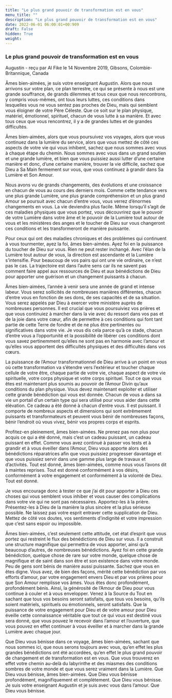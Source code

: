 ```yaml
---
title: "Le plus grand pouvoir de transformation est en vous"
menu_title: ""
description: "Le plus grand pouvoir de transformation est en vous"
date: 2022-06-01 06:00:01+00:909
draft: False
hidden: True
weight:
---
```

### Le plus grand pouvoir de transformation est en vous

Augustin - reçu par Al Fike le 14 Novembre 2019, Gibsons, Colombie-Britannique, Canada

Âmes bien-aimées, je suis votre enseignant Augustin. Alors que nous arrivons sur votre plan, ce plan terrestre, ce qui se présente à nous est une grande souffrance, de grands dilemmes et tous ceux que nous rencontrons, y compris vous-mêmes, ont tous leurs luttes, ces conditions dans lesquelles vous ne vous sentez pas proches de Dieu, mais qui semblent vous éloigner de votre Père Céleste. Que ce soit sur le plan physique, matériel, émotionnel, spirituel, chacun de vous lutte à sa manière. Et avec tous ceux que vous rencontrez, il y a de grandes luttes et de grandes difficultés.

Âmes bien-aimées, alors que vous poursuivez vos voyages, alors que vous continuez dans la lumière du service, alors que vous mettez de côté ces aspects de votre vie qui vous inhibent, sachez que nous sommes avec vous à chaque étape du chemin. Nous sommes avec vous dans un grand soutien et une grande lumière, et bien que vous puissiez aussi lutter d’une certaine manière et donc, d’une certaine manière, trouver la vie difficile, sachez que Dieu a Sa Main fermement sur vous, que vous continuez à grandir dans Sa Lumière et Son Amour.

Nous avons vu de grands changements, des évolutions et une croissance en chacun de vous au cours des derniers mois. Comme cette tendance vers une plus grande Lumière, une plus grande compréhension et un plus grand Amour se poursuit avec chacun d’entre vous, vous verrez d’énormes changements en vous. La vie deviendra plus facile. Même lorsqu’il s’agit de ces maladies physiques que vous portez, vous découvrirez que le pouvoir de votre Lumière dans votre âme et le pouvoir de la Lumière tout autour de vous et les ministères des anges et le toucher de Dieu sur vous changeront ces conditions et les transformeront de manière puissante.

Pour ceux qui ont des maladies chroniques et des problèmes qui continuent à vous tourmenter, ayez la foi, âmes bien-aimées. Ayez foi en la puissance du toucher de Dieu sur vous. Rien ne peut rester inchangé. Avec l’élan de la Lumière tout autour de vous, la direction est ascendante et la Lumière s’intensifie. Pour beaucoup de vos pairs qui ont une vie ordinaire, ce n’est pas le cas. La trajectoire est dans l’autre sens car ils ne savent pas comment faire appel aux ressources de Dieu et aux bénédictions de Dieu pour apporter une guérison et un changement puissants à chacun.

Âmes bien-aimées, l’année à venir sera une année de grand et intense labeur. Vous serez sollicités de nombreuses manières différentes, chacun d’entre vous en fonction de ses dons, de ses capacités et de sa situation. Vous serez appelés par Dieu à exercer votre ministère auprès de nombreuses personnes. Il est crucial que vous poursuiviez vos prières et que vous continuiez à marcher dans la vie avec du ressort dans vos pas et de la joie dans votre cœur, afin de permettre à ces conditions qui font tant partie de cette Terre de fondre et de ne plus être pertinentes ou significatives dans votre vie. Je vous dis cela parce qu’à ce stade, chacun d’entre vous a l’opportunité et la possibilité de libérer ces conditions dont vous savez pertinemment qu’elles ne sont pas en harmonie avec l’amour et qu’elles vous apportent des difficultés physiques et des difficultés dans vos cœurs.

La puissance de l’Amour transformationnel de Dieu arrive à un point en vous où cette transformation va s’étendre vers l’extérieur et toucher chaque cellule de votre être, chaque partie de votre vie, chaque aspect de votre vie spirituelle, votre corps physique et votre corps spirituel. Tout ce que vous êtes est maintenant plus soumis au pouvoir de l’Amour Divin qu’aux conditions du plan physique. Vous devez maintenant exploiter et utiliser cette grande bénédiction qui vous est donnée. Chacun de vous a dans sa vie un portail d’un certain type qui sera utilisé pour vous aider dans cette élévation. Ce cadeau a été donné à chacun d’entre vous. Il est puissant. Il comporte de nombreux aspects et dimensions qui sont extrêmement puissants et transformateurs et peuvent vous bénir de nombreuses façons, bénir l’endroit où vous vivez, bénir vos propres corps et esprits.

Profitez-en pleinement, âmes bien-aimées. Ne prenez pas non plus pour acquis ce qui a été donné, mais c’est un cadeau puissant, un cadeau puissant en effet. Comme vous avez continué à passer vos tests et à grandir et à vous éveiller dans l’Amour, Dieu vous apporte alors des bénédictions réparatrices afin que vous puissiez progresser davantage et que vous puissiez servir dans une gamme plus large de travaux et d’activités. Tout est donné, âmes bien-aimées, comme nous vous l’avons dit à maintes reprises. Tout est donné conformément à vos désirs, conformément à votre engagement et conformément à la volonté de Dieu. Tout est donné.

Je vous encourage donc à tester ce que j’ai dit pour apporter à Dieu ces choses qui vous semblent vous inhiber et vous causer des complications dans votre vie qui ne sont pas nécessaires. Apportez-les à la prière. Présentez-les à Dieu de la manière la plus sincère et la plus sérieuse possible. Ne laissez pas votre esprit entraver cette supplication de Dieu. Mettez de côté vos doutes, vos sentiments d’indignité et votre impression que c’est sans espoir ou impossible.

Âmes bien-aimées, c’est seulement cette attitude, cet état d’esprit que vous portez qui restreint le flux des bénédictions de Dieu sur vous. Il a construit une structure magnifique qui permettra de vous apporter, ainsi qu’à beaucoup d’autres, de nombreuses bénédictions. Ayez foi en cette grande bénédiction, quelque chose de rare sur votre monde, quelque chose de magnifique et de saint dans son être et son existence dans votre monde. Peu de gens sont bénis de manière aussi puissante. Sachez que vous en êtes digne. Vous avez, de bien des façons, mérité cette bénédiction par vos efforts d’amour, par votre engagement envers Dieu et par vos prières pour que Son Amour remplisse vos âmes. Vous êtes donc profondément, profondément bénis. Ainsi, la générosité de l’Amour de Dieu pour vous continue à couler et à vous envelopper. Venez à la Source du Tout en sachant que tous vos besoins seront satisfaits, que tous vos besoins, qu’ils soient matériels, spirituels ou émotionnels, seront satisfaits. Que la puissance de votre engagement pour Dieu et de votre amour pour Dieu éveille cette connaissance véritable que tout ce qui vous est destiné vous sera donné, que vous pouvez le recevoir dans l’amour et l’ouverture, que vous pouvez en effet continuer à vous éveiller et à marcher dans la grande Lumière avec chaque jour.

Que Dieu vous bénisse dans ce voyage, âmes bien-aimées, sachant que nous sommes ici, que nous serons toujours avec vous, qu’en effet les plus grandes bénédictions ont été accordées, qu’en effet le plus grand pouvoir de changement et de transformation est en vous. Que vous trouverez en effet votre chemin au-delà du labyrinthe et des miasmes des conditions sombres de votre monde et que vous serez vraiment dans la Lumière. Que Dieu vous bénisse, âmes bien-aimées. Que Dieu vous bénisse profondément, magnifiquement et complètement. Que Dieu vous bénisse. Je suis votre enseignant Augustin et je suis avec vous dans l’amour. Que Dieu vous bénisse.



